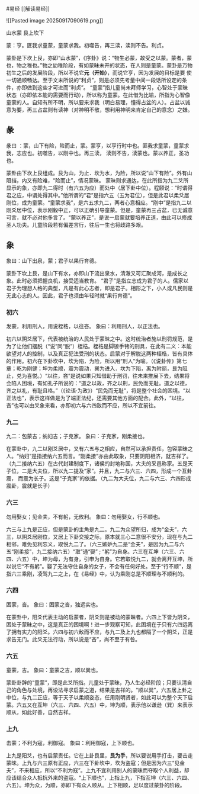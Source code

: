 #易经 [[解读易经]]

![[Pasted image 20250917090619.png]]

山水蒙  艮上坎下

蒙：亨。匪我求童蒙，童蒙求我。初噬告，再三渎，渎则不告。利贞。

蒙卦是下坎上艮，亦即“山水蒙”，《序卦》说：“物生必蒙，故受之以蒙。蒙者，蒙也，物之稚也。”物之幼稚阶段，有如蒙昧未开的状态，在人则是童蒙。蒙卦是万物初生之后的发展阶段，所以不说它**元（开始）**，而说它亨，因为发展的目标是要
使一切通顺畅达。至于文末所说的“利贞”，则是必须先考量中间一段话所设定的条件，亦即做到这些才可进而“利贞”。
“童蒙”指儿童尚未拜师学习，心智处于蒙昧状态（亦即依本能的需要而行动），所以称为童蒙。在此借为比喻，所指为心智像童蒙的人。自知有所不明，所以要来求我（明白易理，懂得占盆的人）。占盆以诚意为要，再三占盆则有读神（对神明不敬，想利用神明来肯定自己的意念）之嫌。

## 彖
彖曰 ：蒙，山下有险，险而止，蒙。蒙亨，以亨行时中也。匪我求童蒙，童蒙求我，志应也。初噬告，以刚中也。再三渎， 渎则不告，渎蒙也。蒙以养正，圣功也。


蒙卦由下坎上艮组成。艮为山，为止．坎为水，为险，所以说“山下有险”。外有山阻挡，内又有险难，“险而止”，情况蒙昧。
蒙昧则求通达，在此所指为九二爻所显示的象，亦即九二得时（有六五为应）而处中（居下卦中位）。程颐说：“时谓得君之应，中谓处得其中。”他所谓的“君”是指六五（五为君位），但是此君以柔爻居刚位，成为童蒙。“童蒙求我”，是六五求九二，两者心意相应。“刚中”是指九二以刚爻居中位，表示刚毅中正，可以正确引导童蒙。但是，童蒙再三占盆，已无诚意可言，就不必对他多言了。“蒙以养正”，是说一启蒙就要培养正道，由此可以修成圣人功夫。儿童阶段若有偏差言行，往后一生也将歧路多艰。


## 象
象曰：山下出泉，蒙；君子以果行育德。

蒙卦下坎上艮，是山下有水，亦即山下流出泉水，清澈又可汇聚成河，是成长之象。此时必须把握良机，接受适当教育。
“君子”是指立志成为君子的人。儒家以君子为理想人格的典型，凡是有此心志者，即是君子。相形之下，小人或凡民则是无此心志的人。因此，君子也须由年轻时就“果行育德”。



### 初六
发蒙，利用刑人，用说桎梏，以往吝。
象曰：利用刑人，以正法也。

初六以阴爻居下，代表被统治的人民处于蒙昧之中。这时统治者施以刑罚规范，是为了让他们摆脱（“说”同“脱”）桎梏。桎梏是脚镣手铐的刑具，在此有二义：本能欲望对人的控制，以及真正犯法受刑的状态。启蒙对于解脱这两种桎梏，皆有具体的作用。初六在下卦坎中，坎为陷，为险，所以用“刑人”为喻。（《说卦传》第七章；乾为刚健；坤为柔顺，震为震动．巽为进入．坎为下陷，离为附丽，艮为阻止，兑为喜悦。）“以往，吝”是说如果只知借助于刑罚，往未来推展下去，结果将会陷人困境，有如孔子所说的：“道之以政，齐之以刑，民免而无耻。道之以德，齐之以礼，有耻且格。”（《论语·为政》）“民免而无耻”，将是整个社会的困境。“以正法也”，表示这样做是为了端正法纪，还需要其他方面的配合。此外，“以往，吝”也可以由爻象来看，亦即初六与六四敌而不应，所以不宜前往。


### 九二
九二：包蒙吉；纳妇吉；子克家。
象曰：子克家，刚柔接也。

在蒙卦中，九二以刚爻居中，又有六五与之相应，自然可以承担责任，包容蒙昧之人。“纳妇”是指接纳六五而言。“刚柔接”亦由此取象，只要阴阳相济，就吉祥了。（九二接纳六五）在古代封建制度下，诸侯的封地称国，大夫的采邑称家。五是天子位，二是大夫位，所以九二提及“家”。并且，九二与六三、六四，形成一个互卦震， 而震为长子。这是“子克家”的依据。（九二为大夫位，九二与六三、六四形成震卦，震就是长子）


### 六三
勿用娶女；见金夫，不有躬，无攸利。
象曰：勿用娶女，行不顺也。
 
六三与上九是正应，但是蒙卦的主角是九二。九二为众望所归，成为“金夫”，六三，以阴爻居刚位，又居上下卦交接之际，原本就三心二意很不安分，现在与九二相邻，难免见利忘义，取悦九二了。（六三嫉妒九二是“金夫”，是因为九二与六五“刚柔接”，九二接纳六五）“取”通“娶” ; “躬”为自身。六三在互坤（六三、六四、六五）中，坤为母，为有身，引申为自身。它若取悦九二，就会离开互坤，所以说它“不有躬”。娶了无法守住自身的女子，不会有任何好处。至于“行不顺”，是指六三乘刚，凌驾九二之上，在《易经》中，认为乘刚总是不顺理与不顺利的。



### 六四
困蒙，吝。
象曰：困蒙之吝，独远实也。

在蒙卦中，阳爻代表主动的启蒙者，阴爻则是被动的蒙昧者。六四上下皆为阴爻，困处于蒙昧之中，这是真正的困境啊！进一步观察可知，此困境在于只有六四远离了拥有实力的阳爻。六四与初六敌而不应，与九二及上九也都隔了一个阴爻，正是求告无门。此爻无法行动，所以说是“吝”，尚不至于有咎。


### 六五
童蒙，吉。
象曰：童蒙之吉，顺以巽也。
 
蒙卦卦辞的“童蒙”，即是此爻所指。儿童处于蒙昧，乃人生必经阶段；只要认清自己的角色与处境，再设法寻求启蒙之道，结果是吉祥的。“顺以巽”，六五居上卦之中位，与九二正应，等于天子以柔顺姿态，任用刚明贤者，如此可以为整个天下启蒙。六五又在互坤（六三、六四、六五）中，坤为顺，表示他以谦逊（巽）来表示顺从，如此好善，自然吉祥。



### 上九
击蒙；不利为寇，利御寇。
象曰：利用御寇，上下顺也。

上九是阳爻，也有启蒙责任。它在上卦艮里，**艮为手**，所以要说用手打击，要击走蒙昧。上九与六三原有正应，六三在下卦坎中，坎为盗寇；但是因为六三“见金夫”，不来相应，所以“不利为寇”。上九不宜利用别人的蒙昧而夺取个人利益，却应该结合众人抵抗外来的盗寇。“上下顺也”，上指上九，下指互坤（六三、六四、六五）。坤为众，为顺，亦即下有众人顺从。上下相顺，足以度过蒙卦的阶段。














































































